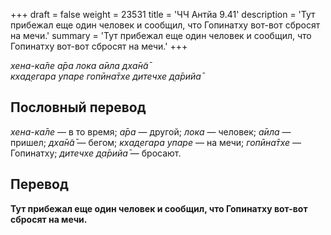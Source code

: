 +++
draft = false
weight = 23531
title = 'ЧЧ Антйа 9.41'
description = 'Тут прибежал еще один человек и сообщил, что Гопинатху вот-вот сбросят на мечи.'
summary = 'Тут прибежал еще один человек и сообщил, что Гопинатху вот-вот сбросят на мечи.'
+++

_хена-ка̄ле а̄ра лока а̄ила дха̄н̃а̄  
кхад̣егара упаре гопӣна̄тхе дитечхе д̣а̄рийа̄_

## Пословный перевод

_хена_\-_ка̄ле_ — в то время; _а̄ра_ — другой; _лока_ — человек; _а̄ила_ — пришел; _дха̄н̃а̄_ — бегом; _кхад̣егара_ _упаре_ — на мечи; _гопӣна̄тхе_ — Гопинатху; _дитечхе_ _д̣а̄рийа̄_ — бросают.

## Перевод

**Тут прибежал еще один человек и сообщил, что Гопинатху вот-вот сбросят на мечи.**
